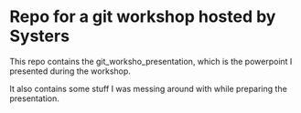 <h1>Repo for a git workshop hosted by Systers</h1>

<p>This repo contains the git_worksho_presentation, which is the powerpoint I presented during the workshop.</p>

<p>It also contains some stuff I was messing around with while preparing the presentation.</p>
